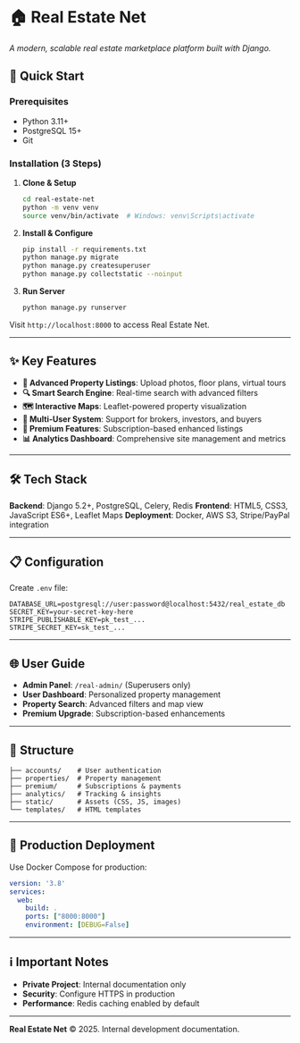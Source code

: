 # 🏠 Real Estate Net

*A modern, scalable real estate marketplace platform built with Django.*

## 🚀 Quick Start

### Prerequisites
- Python 3.11+
- PostgreSQL 15+
- Git

### Installation (3 Steps)

1. **Clone & Setup**
   ```bash
   cd real-estate-net
   python -m venv venv
   source venv/bin/activate  # Windows: venv\Scripts\activate
   ```

2. **Install & Configure**
   ```bash
   pip install -r requirements.txt
   python manage.py migrate
   python manage.py createsuperuser
   python manage.py collectstatic --noinput
   ```

3. **Run Server**
   ```bash
   python manage.py runserver
   ```

Visit `http://localhost:8000` to access Real Estate Net.

---

## ✨ Key Features

- **🏢 Advanced Property Listings**: Upload photos, floor plans, virtual tours
- **🔍 Smart Search Engine**: Real-time search with advanced filters
- **🗺️ Interactive Maps**: Leaflet-powered property visualization
- **👥 Multi-User System**: Support for brokers, investors, and buyers
- **💎 Premium Features**: Subscription-based enhanced listings
- **📊 Analytics Dashboard**: Comprehensive site management and metrics

---

## 🛠️ Tech Stack

**Backend**: Django 5.2+, PostgreSQL, Celery, Redis
**Frontend**: HTML5, CSS3, JavaScript ES6+, Leaflet Maps
**Deployment**: Docker, AWS S3, Stripe/PayPal integration

---

## 📋 Configuration

Create `.env` file:
```env
DATABASE_URL=postgresql://user:password@localhost:5432/real_estate_db
SECRET_KEY=your-secret-key-here
STRIPE_PUBLISHABLE_KEY=pk_test_...
STRIPE_SECRET_KEY=sk_test_...
```

---

## 🌐 User Guide

- **Admin Panel**: `/real-admin/` (Superusers only)
- **User Dashboard**: Personalized property management
- **Property Search**: Advanced filters and map view
- **Premium Upgrade**: Subscription-based enhancements

---

## 📁 Structure
```
├── accounts/    # User authentication
├── properties/  # Property management
├── premium/     # Subscriptions & payments
├── analytics/   # Tracking & insights
├── static/      # Assets (CSS, JS, images)
└── templates/   # HTML templates
```

---

## 🚀 Production Deployment

Use Docker Compose for production:
```yaml
version: '3.8'
services:
  web:
    build: .
    ports: ["8000:8000"]
    environment: [DEBUG=False]
```

---

## ℹ️ Important Notes

- **Private Project**: Internal documentation only
- **Security**: Configure HTTPS in production
- **Performance**: Redis caching enabled by default

---

**Real Estate Net** © 2025. Internal development documentation.
